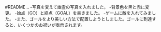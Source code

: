 #README ..
-写真を変えて幽霊の写真を入れました。
-背景色を黒と赤に変更。
-始点（GO）と終点（GOAL）を書きました。
-ゲームに敵を入れてみました。
-また、ゴールをより美しい方法で配置しようとしました。ゴールに到達すると、いくつかのお祝いが表示されます。